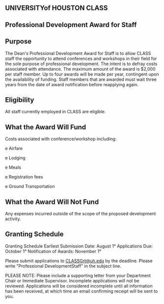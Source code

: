 ## UNIVERSITYof HOUSTON CLASS

## Professional Development Award for Staff

## Purpose

The Dean's Professional Development Award for Staff is to allow CLASS staff the opportunity to attend conferences and workshops in their field for the sole purpose of professional development. The intent is to defray costs associated with attendance. The maximum amount of the award is $2,000 per staff member. Up to four awards will be made per year, contingent upon the availability of funding. Staff members that are awarded must wait three years from the date of award notification before reapplying again.

## Eligibility

All staff currently employed in CLASS are eligible.

## What the Award Will Fund

Costs associated with conference/workshop including:

e Airfare

e Lodging

e Meals

e Registration fees

e Ground Transportation

## What the Award Will Not Fund

Any expenses incurred outside of the scope of the proposed development activity.

## Granting Schedule

Granting Schedule Earliest Submission Date: August 1° Applications Due: October 1° Notification of Awards: November 1°

Please submit applications to CLASSGrt@uh.edu by the deadline. Please write "Professional DevelopmentStaff" in the subject line.

PLEASE NOTE: Please include a supporting letter from your Department Chair or Immediate Supervisor. Incomplete applications will not be reviewed. Applications will be considered incomplete until all information has been received, at which time an email confirming receipt will be sent to you.